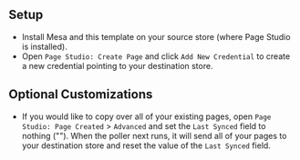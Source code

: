 ## Setup

* Install Mesa and this template on your source store (where Page Studio is installed).
* Open `Page Studio: Create Page` and click `Add New Credential` to create a new credential pointing to your destination store.

## Optional Customizations

* If you would like to copy over all of your existing pages, open `Page Studio: Page Created` > `Advanced` and set the `Last Synced` field to nothing ("").  When the poller next runs, it will send all of your pages to your destination store and reset the value of the `Last Synced` field.